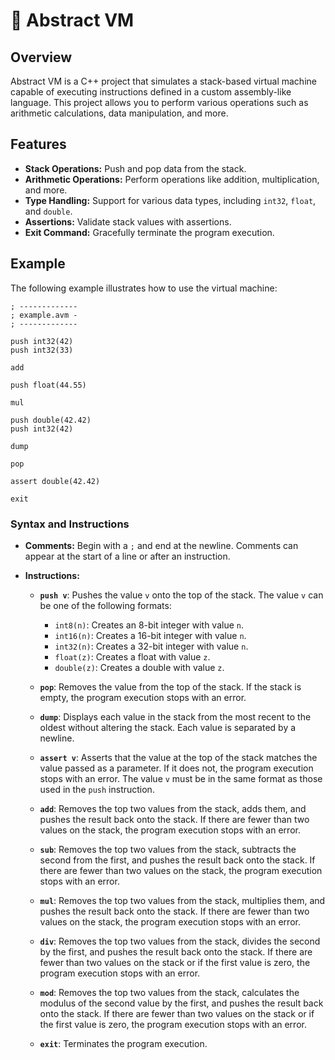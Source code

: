 # 🧩 Abstract VM

## Overview
Abstract VM is a C++ project that simulates a stack-based virtual machine capable of executing instructions defined in a custom assembly-like language. This project allows you to perform various operations such as arithmetic calculations, data manipulation, and more.

## Features
- **Stack Operations:** Push and pop data from the stack.
- **Arithmetic Operations:** Perform operations like addition, multiplication, and more.
- **Type Handling:** Support for various data types, including `int32`, `float`, and `double`.
- **Assertions:** Validate stack values with assertions.
- **Exit Command:** Gracefully terminate the program execution.

## Example
The following example illustrates how to use the virtual machine:

```assembly
; -------------
; example.avm -
; -------------

push int32(42)
push int32(33)

add

push float(44.55)

mul

push double(42.42)
push int32(42)

dump

pop

assert double(42.42)

exit
```

### Syntax and Instructions

- **Comments:** Begin with a `;` and end at the newline. Comments can appear at the start of a line or after an instruction.

- **Instructions:**
  - **`push v`**: Pushes the value `v` onto the top of the stack. The value `v` can be one of the following formats:
    - `int8(n)`: Creates an 8-bit integer with value `n`.
    - `int16(n)`: Creates a 16-bit integer with value `n`.
    - `int32(n)`: Creates a 32-bit integer with value `n`.
    - `float(z)`: Creates a float with value `z`.
    - `double(z)`: Creates a double with value `z`.

  - **`pop`**: Removes the value from the top of the stack. If the stack is empty, the program execution stops with an error.

  - **`dump`**: Displays each value in the stack from the most recent to the oldest without altering the stack. Each value is separated by a newline.

  - **`assert v`**: Asserts that the value at the top of the stack matches the value passed as a parameter. If it does not, the program execution stops with an error. The value `v` must be in the same format as those used in the `push` instruction.

  - **`add`**: Removes the top two values from the stack, adds them, and pushes the result back onto the stack. If there are fewer than two values on the stack, the program execution stops with an error.

  - **`sub`**: Removes the top two values from the stack, subtracts the second from the first, and pushes the result back onto the stack. If there are fewer than two values on the stack, the program execution stops with an error.

  - **`mul`**: Removes the top two values from the stack, multiplies them, and pushes the result back onto the stack. If there are fewer than two values on the stack, the program execution stops with an error.

  - **`div`**: Removes the top two values from the stack, divides the second by the first, and pushes the result back onto the stack. If there are fewer than two values on the stack or if the first value is zero, the program execution stops with an error.

  - **`mod`**: Removes the top two values from the stack, calculates the modulus of the second value by the first, and pushes the result back onto the stack. If there are fewer than two values on the stack or if the first value is zero, the program execution stops with an error.

  - **`exit`**: Terminates the program execution.
